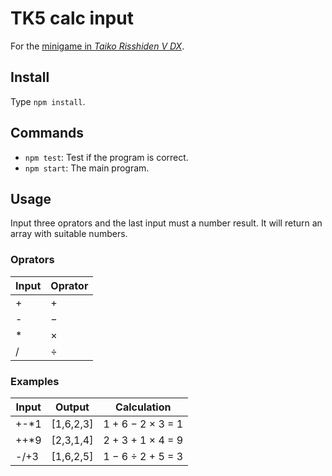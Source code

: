 # TK5 calc input

For the [minigame in *Taiko Risshiden V DX*](https://wikiwiki.jp/taikou5dx/%E3%83%9F%E3%83%8B%E3%82%B2%E3%83%BC%E3%83%A0#k6908934).

## Install

Type `npm install`.

## Commands

* `npm test`: Test if the program is correct.
* `npm start`: The main program.

## Usage

Input three oprators and the last input must a number result. It will return an array with suitable numbers.

### Oprators

| Input | Oprator |
| ------ | ------ |
| + | + |
| - | − |
| * | × |
| / | ÷ |

### Examples

| Input | Output | Calculation |
| ----------- | ----------- |  ----------- |
| +-*1 | [1,6,2,3] | 1 + 6 − 2 × 3 = 1 |
| ++*9 | [2,3,1,4] | 2 + 3 + 1 × 4 = 9 |
| -/+3 | [1,6,2,5] | 1 − 6 ÷ 2 + 5 = 3 |
